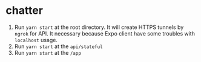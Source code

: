 # chatter

1. Run `yarn start` at the root directory. It will create HTTPS tunnels by `ngrok` for API. It necessary because Expo client have some troubles with `localhost` usage.
2. Run `yarn start` at the `api/stateful`
3. Run `yarn start` at the `/app`
